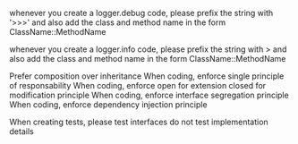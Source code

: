 whenever you create a logger.debug code, please prefix the string with '>>>' and also add the class and method name in the form ClassName::MethodName

whenever you create a logger.info code, please prefix the string with > and also add the class and method name in the form ClassName::MethodName

Prefer composition over inheritance
When coding, enforce single principle of responsability
When coding, enforce open for extension closed for modification principle
When coding, enforce interface segregation principle
When coding, enforce dependency injection principle

When creating tests, please test interfaces do not test implementation details